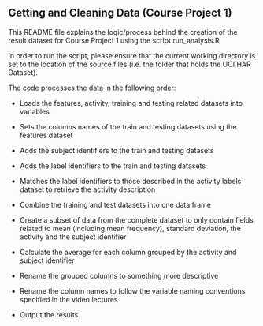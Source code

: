 ## Getting and Cleaning Data (Course Project 1)

This README file explains the logic/process behind the creation of the result dataset for Course Project 1 using the script run_analysis.R

In order to run the script, please ensure that the current working directory is set to the location of the source files (i.e. the folder that holds the UCI HAR Dataset).

The code processes the data in the following order:

* Loads the features, activity, training and testing related datasets into variables

* Sets the columns names of the train and testing datasets using the features dataset

* Adds the subject identifiers to the train and testing datasets

* Adds the label identifiers to the train and testing datasets

* Matches the label identifiers to those described in the activity labels dataset to retrieve the activity description

* Combine the training and test datasets into one data frame

* Create a subset of data from the complete dataset to only contain fields related to mean (including mean frequency), standard deviation, the activity and the subject identifier

* Calculate the average for each column grouped by the activity and subject identifier

* Rename the grouped columns to something more descriptive

* Rename the column names to follow the variable naming conventions specified in the video lectures

* Output the results

